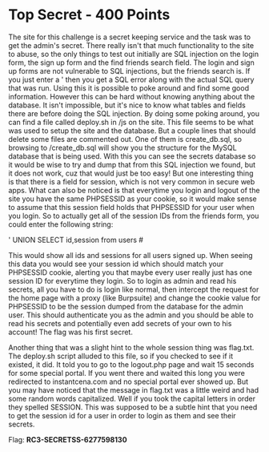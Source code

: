 Top Secret - 400 Points
=========================
The site for this challenge is a secret keeping service and the task was to get the admin's secret. There really isn't that much functionality to the site to abuse, so the only things to test out initially are SQL injection on the login form, the sign up form and the find friends search field. The login and sign up forms are not vulnerable to SQL injections, but the friends search is. If you just enter a ' then you get a SQL error along with the actual SQL query that was run. Using this it is possible to poke around and find some good information. However this can be hard without knowing anything about the database. It isn't impossible, but it's nice to know what tables and fields there are before doing the SQL injection. By doing some poking around, you can find a file called deploy.sh in /js on the site. This file seems to be what was used to setup the site and the database. But a couple lines that should delete some files are commented out. One of them is create\_db.sql, so browsing to /create\_db.sql will show you the structure for the MySQL database that is being used. With this you can see the secrets database so it would be wise to try and dump that from this SQL injection we found, but it does not work, cuz that would just be too easy! But one interesting thing is that there is a field for session, which is not very common in secure web apps. What can also be noticed is that everytime you login and logout of the site you have the same PHPSESSID as your cookie, so it would make sense to assume that this session field holds that PHPSESSID for your user when you login. So to actually get all of the session IDs from the friends form, you could enter the following string:

' UNION SELECT id,session from users #

This would show all ids and sessions for all users signed up. When seeing this data you would see your session id which should match your PHPSESSID cookie, alerting you that maybe every user really just has one session ID for everytime they login. So to login as admin and read his secrets, all you have to do is login like normal, then intercept the request for the home page with a proxy (like Burpsuite) and change the cookie value for PHPSESSID to be the session dumped from the database for the admin user. This should authenticate you as the admin and you should be able to read his secrets and potentially even add secrets of your own to his account! The flag was his first secret.

Another thing that was a slight hint to the whole session thing was flag.txt. The deploy.sh script alluded to this file, so if you checked to see if it existed, it did. It told you to go to the logout.php page and wait 15 seconds for some special portal. If you went there and waited this long you were redirected to instantcena.com and no special portal ever showed up. But you may have noticed that the message in flag.txt was a little weird and had some random words capitalized. Well if you took the capital letters in order they spelled SESSION. This was supposed to be a subtle hint that you need to get the session id for a user in order to login as them and see their secrets.

Flag: **RC3-SECRETSS-6277598130**
